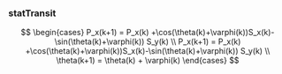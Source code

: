 ### statTransit
$$
\begin{cases}
P_x(k+1) = P_x(k) +\cos(\theta(k)+\varphi(k))S_x(k)-\sin(\theta(k)+\varphi(k)) S_y(k) \\
P_x(k+1) = P_x(k) +\cos(\theta(k)+\varphi(k))S_x(k)-\sin(\theta(k)+\varphi(k)) S_y(k) \\
\theta(k+1) = \theta(k) + \varphi(k)
\end{cases}
$$


### 
